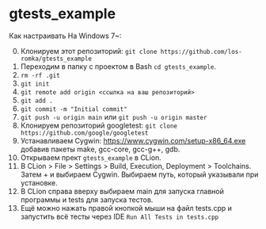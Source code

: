 # gtests_example

Как настраивать На Windows 7~:

0. Клонируем этот репозиторий: `git clone https://github.com/los-romka/gtests_example`
1. Переходим в папку с проектом в Bash `cd gtests_example`.
2. `rm -rf .git`
3. `git init`
4. `git remote add origin <ссылка на ваш репозиторий>`
5. `git add .`
6. `git commit -m "Initial commit"` 
7. `git push -u origin main` или `git push -u origin master`
8. Клонируем репозиторий googletest: `git clone https://github.com/google/googletest`
9. Устанавливаем Cygwin: https://www.cygwin.com/setup-x86_64.exe добавив пакеты make, gcc-core, gcc-g++, gdb.
10. Открываем прект `gtests_example` в CLion.
11. В CLion > File > Settings > Build, Execution, Deployment > Toolchains. Затем + и выбираем Cygwin. Выбираем путь, который указывали при установке.
12. В CLion справа вверху выбираем main для запуска главной программы и tests для запуска тестов.
13. Ещё можно нажать правой кнопкой мыши на файл tests.cpp и запустить всё тесты через IDE `Run All Tests in tests.cpp`
